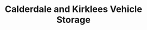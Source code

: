 ---
title: "Calderdale and Kirklees Vehicle Storage"
url: /elland/calderdale-and-kirklees-vehicle-storage/
shop: storage rental
---